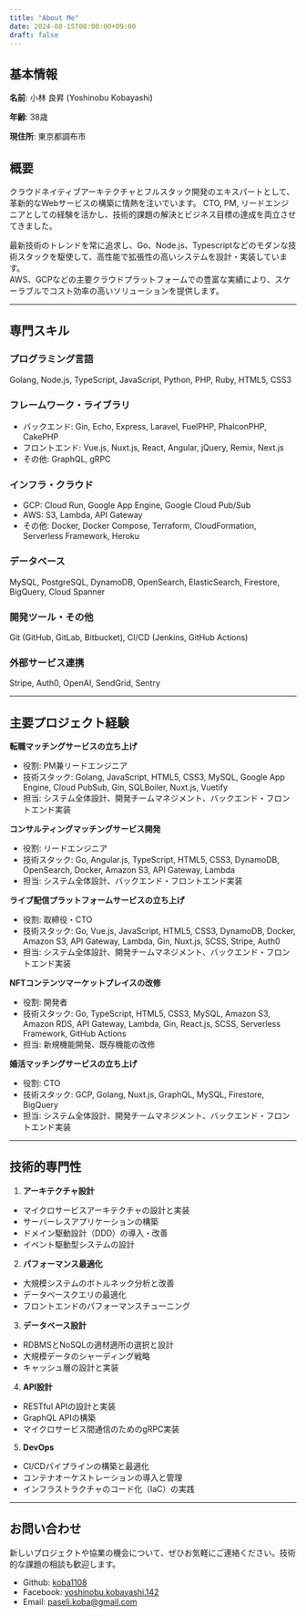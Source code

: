 ```yaml
---
title: "About Me"
date: 2024-08-15T00:00:00+09:00
draft: false
---
```


## 基本情報

**名前**: 小林 良昇 (Yoshinobu Kobayashi)

**年齢**: 38歳

**現住所**: 東京都調布市


## 概要

クラウドネイティブアーキテクチャとフルスタック開発のエキスパートとして、革新的なWebサービスの構築に情熱を注いでいます。
CTO, PM, リードエンジニアとしての経験を活かし、技術的課題の解決とビジネス目標の達成を両立させてきました。

最新技術のトレンドを常に追求し、Go、Node.js、Typescriptなどのモダンな技術スタックを駆使して、高性能で拡張性の高いシステムを設計・実装しています。<br/>
AWS、GCPなどの主要クラウドプラットフォームでの豊富な実績により、スケーラブルでコスト効率の高いソリューションを提供します。

---

## 専門スキル

### プログラミング言語

Golang, Node.js, TypeScript, JavaScript, Python, PHP, Ruby, HTML5, CSS3

### フレームワーク・ライブラリ

- バックエンド: Gin, Echo, Express, Laravel, FuelPHP, PhalconPHP, CakePHP
- フロントエンド: Vue.js, Nuxt.js, React, Angular, jQuery, Remix, Next.js
- その他: GraphQL, gRPC

### インフラ・クラウド

- GCP: Cloud Run, Google App Engine, Google Cloud Pub/Sub
- AWS: S3, Lambda, API Gateway
- その他: Docker, Docker Compose, Terraform, CloudFormation, Serverless Framework, Heroku

### データベース

MySQL, PostgreSQL, DynamoDB, OpenSearch, ElasticSearch, Firestore, BigQuery, Cloud Spanner

### 開発ツール・その他

Git (GitHub, GitLab, Bitbucket), CI/CD (Jenkins, GitHub Actions)

### 外部サービス連携

Stripe, Auth0, OpenAI, SendGrid, Sentry

---

## 主要プロジェクト経験

**転職マッチングサービスの立ち上げ**
- 役割: PM兼リードエンジニア
- 技術スタック: Golang, JavaScript, HTML5, CSS3, MySQL, Google App Engine, Cloud PubSub, Gin, SQLBoiler, Nuxt.js,
  Vuetify
- 担当: システム全体設計、開発チームマネジメント、バックエンド・フロントエンド実装

**コンサルティングマッチングサービス開発**
- 役割: リードエンジニア
- 技術スタック: Go, Angular.js, TypeScript, HTML5, CSS3, DynamoDB, OpenSearch, Docker, Amazon S3, API Gateway,
  Lambda
- 担当: システム全体設計、バックエンド・フロントエンド実装

**ライブ配信プラットフォームサービスの立ち上げ**
- 役割: 取締役・CTO
- 技術スタック: Go, Vue.js, JavaScript, HTML5, CSS3, DynamoDB, Docker, Amazon S3, API Gateway, Lambda, Gin, Nuxt.js,
  SCSS, Stripe, Auth0
- 担当: システム全体設計、開発チームマネジメント、バックエンド・フロントエンド実装

**NFTコンテンツマーケットプレイスの改修**
- 役割: 開発者
- 技術スタック: Go, TypeScript, HTML5, CSS3, MySQL, Amazon S3, Amazon RDS, API Gateway, Lambda, Gin, React.js, SCSS,
  Serverless Framework, GitHub Actions
- 担当: 新規機能開発、既存機能の改修

**婚活マッチングサービスの立ち上げ**
- 役割: CTO
- 技術スタック: GCP, Golang, Nuxt.js, GraphQL, MySQL, Firestore, BigQuery
- 担当: システム全体設計、開発チームマネジメント、バックエンド・フロントエンド実装

---

## 技術的専門性

1. **アーキテクチャ設計**
- マイクロサービスアーキテクチャの設計と実装
- サーバーレスアプリケーションの構築
- ドメイン駆動設計（DDD）の導入・改善
- イベント駆動型システムの設計

2. **パフォーマンス最適化**
- 大規模システムのボトルネック分析と改善
- データベースクエリの最適化
- フロントエンドのパフォーマンスチューニング

3. **データベース設計**
- RDBMSとNoSQLの適材適所の選択と設計
- 大規模データのシャーディング戦略
- キャッシュ層の設計と実装

4. **API設計**
- RESTful APIの設計と実装
- GraphQL APIの構築
- マイクロサービス間通信のためのgRPC実装

5. **DevOps**
- CI/CDパイプラインの構築と最適化
- コンテナオーケストレーションの導入と管理
- インフラストラクチャのコード化（IaC）の実践

---

## お問い合わせ

新しいプロジェクトや協業の機会について、ぜひお気軽にご連絡ください。技術的な課題の相談も歓迎します。

- Github: [koba1108](https://github.com/koba1108)
- Facebook: [yoshinobu.kobayashi.142](https://www.facebook.com/yoshinobu.kobayashi.142)
- Email: [paseli.koba@gmail.com](mailto:paseli.koba@gmail.com)

